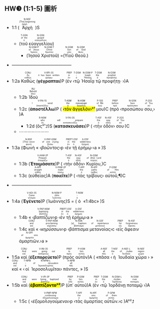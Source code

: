 ## HW❸ (1:1-5) 圖析
- <rt>1:1</rt> (<RUBY><ruby><ruby>Ἀρχὴ<rt>ἀρχή</rt></ruby><rt>[The] beginning</rt></ruby><rt>N-NSF</rt></RUBY>)S 
	- (<RUBY><ruby><ruby>τοῦ<rt>ὁ</rt></ruby><rt>of the</rt></ruby><rt>T-GSN</rt></RUBY> <RUBY><ruby><ruby>εὐαγγελίου<rt>εὐαγγέλιον</rt></ruby><rt>gospel</rt></ruby><rt>N-GSN</rt></RUBY>)
		- (<RUBY><ruby><ruby>Ἰησοῦ<rt>Ἰησοῦς</rt></ruby><rt>of Jesus</rt></ruby><rt>N-GSM-P</rt></RUBY> <RUBY><ruby><ruby>Χριστοῦ<rt>Χριστός</rt></ruby><rt>Christ</rt></ruby><rt>N-GSM-T</rt></RUBY>) =(<RUBY><ruby><ruby>Υἱοῦ<rt>υἱός</rt></ruby><rt>Son</rt></ruby><rt>N-GSM</rt></RUBY> <RUBY><ruby><ruby>Θεοῦ.<rt>θεός</rt></ruby><rt>of God</rt></ruby><rt>N-GSM</rt></RUBY>)
- ——————————————
-  <rt>1:2a</rt> <RUBY><ruby><ruby>Καθὼς<rt>καθώς</rt></ruby><rt>As</rt></ruby><rt>CONJ</rt></RUBY> (<RUBY><ruby><ruby><strong>γέγραπται</strong><rt>γράφω</rt></ruby><rt>it has been written</rt></ruby><rt>V-RPI-3S</rt></RUBY>)P (<RUBY><ruby><ruby>ἐν<rt>ἐν</rt></ruby><rt>in</rt></ruby><rt>PREP</rt></RUBY> ‹<RUBY><ruby><ruby>τῷ<rt>ὁ</rt></ruby><rt>-</rt></ruby><rt>T-DSM</rt></RUBY> <RUBY><ruby><ruby>Ἠσαΐᾳ<rt>Ἡσαΐας</rt></ruby><rt>Isaiah</rt></ruby><rt>N-DSM-P</rt></RUBY> <RUBY><ruby><ruby>τῷ<rt>ὁ</rt></ruby><rt>the</rt></ruby><rt>T-DSM</rt></RUBY> <RUBY><ruby><ruby>προφήτῃ·<rt>προφήτης</rt></ruby><rt>prophet</rt></ruby><rt>N-DSM</rt></RUBY> ›)A 
	- <rt>1:2b</rt> <RUBY><ruby><ruby>Ἰδοὺ<rt>ἰδού</rt></ruby><rt>Behold</rt></ruby><rt>INJ</rt></RUBY> 
	- <rt>1:2c</rt> (<RUBY><ruby><ruby><strong>ἀποστέλλω</strong><rt>ἀποστέλλω</rt></ruby><rt>I send</rt></ruby><rt>V-PAI-1S</rt></RUBY>)P ( <mark>‹<RUBY><ruby><ruby>τὸν<rt>ὁ</rt></ruby><rt>the</rt></ruby><rt>T-ASM</rt></RUBY> <RUBY><ruby><ruby>ἄγγελόν<rt>ἄγγελος</rt></ruby><rt>messenger</rt></ruby><rt>N-ASM</rt></RUBY>›°¹</mark> <RUBY><ruby><ruby>μου<rt>ἐγώ</rt></ruby><rt>of Me</rt></ruby><rt>P-1GS</rt></RUBY>)C (<RUBY><ruby><ruby>πρὸ<rt>πρό</rt></ruby><rt>before</rt></ruby><rt>PREP</rt></RUBY> ‹<RUBY><ruby><ruby>προσώπου<rt>πρόσωπον</rt></ruby><rt>face</rt></ruby><rt>N-GSN</rt></RUBY> <RUBY><ruby><ruby>σου,<rt>σύ</rt></ruby><rt>of You</rt></ruby><rt>P-2GS</rt></RUBY>› )A 
		- <rt>1:2d</rt> (<RUBY><ruby><ruby>ὃς°¹⮥<rt>ὅς</rt></ruby><rt>who</rt></ruby><rt>R-NSM</rt></RUBY>)S (<RUBY><ruby><ruby><strong>κατασκευάσει</strong><rt>κατασκευάζω</rt></ruby><rt>will prepare</rt></ruby><rt>V-FAI-3S</rt></RUBY>)P ( ‹<RUBY><ruby><ruby>τὴν<rt>ὁ</rt></ruby><rt>the</rt></ruby><rt>T-ASF</rt></RUBY> <RUBY><ruby><ruby>ὁδόν<rt>ὁδός</rt></ruby><rt>way</rt></ruby><rt>N-ASF</rt></RUBY>› <RUBY><ruby><ruby>σου·<rt>σύ</rt></ruby><rt>of You</rt></ruby><rt>P-2GS</rt></RUBY>)C 
	- ⋯⋯⋯⋯⋯⋯⋯
- <rt>1:3a</rt> (<RUBY><ruby><ruby>Φωνὴ<rt>φωνή</rt></ruby><rt>[The] voice</rt></ruby><rt>N-NSF</rt></RUBY> « ‹<RUBY><ruby><ruby><em>βοῶντος</em><rt>βοάω</rt></ruby><rt>of one crying</rt></ruby><rt>V-PAP-GSM</rt></RUBY>›p ‹<RUBY><ruby><ruby>ἐν<rt>ἐν</rt></ruby><rt>in</rt></ruby><rt>PREP</rt></RUBY> <RUBY><ruby><ruby>τῇ<rt>ὁ</rt></ruby><rt>the</rt></ruby><rt>T-DSF</rt></RUBY> <RUBY><ruby><ruby>ἐρήμῳ·<rt>ἔρημος</rt></ruby><rt>wilderness</rt></ruby><rt>A-DSF</rt></RUBY>›a » )S
	- <rt>1:3b</rt> (<RUBY><ruby><ruby><strong>Ἑτοιμάσατε</strong><rt>ἑτοιμάζω</rt></ruby><rt>Prepare</rt></ruby><rt>V-AAM-2P</rt></RUBY>)P ( ‹<RUBY><ruby><ruby>τὴν<rt>ὁ</rt></ruby><rt>the</rt></ruby><rt>T-ASF</rt></RUBY> <RUBY><ruby><ruby>ὁδὸν<rt>ὁδός</rt></ruby><rt>way</rt></ruby><rt>N-ASF</rt></RUBY>› <RUBY><ruby><ruby>Κυρίου,<rt>κύριος</rt></ruby><rt>of [the] Lord</rt></ruby><rt>N-GSM</rt></RUBY>)C 
	- <rt>1:3c</rt> (<RUBY><ruby><ruby>εὐθείας<rt>εὐθύς</rt></ruby><rt>straight</rt></ruby><rt>A-APF</rt></RUBY>)A (<RUBY><ruby><ruby><strong>ποιεῖτε</strong><rt>ποιέω</rt></ruby><rt>make</rt></ruby><rt>V-PAM-2P</rt></RUBY>)P ( ‹<RUBY><ruby><ruby>τὰς<rt>ὁ</rt></ruby><rt>the</rt></ruby><rt>T-APF</rt></RUBY> <RUBY><ruby><ruby>τρίβους<rt>τρίβος</rt></ruby><rt>paths</rt></ruby><rt>N-APF</rt></RUBY>› <RUBY><ruby><ruby>αὐτοῦ,¶<rt>αὐτός</rt></ruby><rt>of Him</rt></ruby><rt>P-GSM</rt></RUBY>)C 
- ——————————————
- <rt>1:4a</rt> (<RUBY><ruby><ruby><strong>Ἐγένετο</strong><rt>γίνομαι</rt></ruby><rt>Came</rt></ruby><rt>V-ADI-3S</rt></RUBY>)P (<RUBY><ruby><ruby>Ἰωάννης<rt>Ἰωάννης</rt></ruby><rt>John</rt></ruby><rt>N-NSM-P</rt></RUBY>)S = (<RUBY><ruby><ruby>ὁ<rt>ὁ</rt></ruby><rt>-</rt></ruby><rt>T-NSM</rt></RUBY> «<rt>1:4bc</rt>» )S

	- <rt>1:4b</rt> « ‹<RUBY><ruby><ruby><em>βαπτίζων</em><rt>βαπτίζω</rt></ruby><rt>baptizing</rt></ruby><rt>V-PAP-NSM</rt></RUBY>›p ‹<RUBY><ruby><ruby>ἐν<rt>ἐν</rt></ruby><rt>in</rt></ruby><rt>PREP</rt></RUBY> <RUBY><ruby><ruby>τῇ<rt>ὁ</rt></ruby><rt>the</rt></ruby><rt>T-DSF</rt></RUBY> <RUBY><ruby><ruby>ἐρήμῳ<rt>ἔρημος</rt></ruby><rt>wilderness</rt></ruby><rt>A-DSF</rt></RUBY>›a » 
	- <rt>1:4c</rt> <RUBY><ruby><ruby>καὶ<rt>καί</rt></ruby><rt>and</rt></ruby><rt>CONJ</rt></RUBY> « ‹<RUBY><ruby><ruby><em>κηρύσσων</em><rt>κηρύσσω</rt></ruby><rt>proclaiming</rt></ruby><rt>V-PAP-NSM</rt></RUBY>›p ‹<RUBY><ruby><ruby>βάπτισμα<rt>βάπτισμα</rt></ruby><rt>[a] baptism</rt></ruby><rt>N-ASN</rt></RUBY> <RUBY><ruby><ruby>μετανοίας<rt>μετάνοια</rt></ruby><rt>of repentance</rt></ruby><rt>N-GSF</rt></RUBY>›c ‹<RUBY><ruby><ruby>εἰς<rt>εἰς</rt></ruby><rt>for</rt></ruby><rt>PREP</rt></RUBY> <RUBY><ruby><ruby>ἄφεσιν<rt>ἄφεσις</rt></ruby><rt>forgiveness</rt></ruby><rt>N-ASF</rt></RUBY> <RUBY><ruby><ruby>ἁμαρτιῶν.<rt>ἁμαρτία</rt></ruby><rt>of sins</rt></ruby><rt>N-GPF</rt></RUBY>›a » 
- <rt>1:5a</rt> <RUBY><ruby><ruby>καὶ<rt>καί</rt></ruby><rt>And</rt></ruby><rt>CONJ</rt></RUBY> (<RUBY><ruby><ruby><strong>ἐξεπορεύετο</strong><rt>ἐκπορεύω</rt></ruby><rt>were going out</rt></ruby><rt>V-INI-3S</rt></RUBY>)P (<RUBY><ruby><ruby>πρὸς<rt>πρός</rt></ruby><rt>to</rt></ruby><rt>PREP</rt></RUBY> <RUBY><ruby><ruby>αὐτὸν<rt>αὐτός</rt></ruby><rt>him</rt></ruby><rt>P-ASM</rt></RUBY>)A ( «<RUBY><ruby><ruby>πᾶσα<rt>πᾶς</rt></ruby><rt>all</rt></ruby><rt>A-NSF</rt></RUBY> ‹<RUBY><ruby><ruby>ἡ<rt>ὁ</rt></ruby><rt>the</rt></ruby><rt>T-NSF</rt></RUBY> <RUBY><ruby><ruby>Ἰουδαία<rt>Ἰουδαία</rt></ruby><rt>of Judea</rt></ruby><rt>A-NSF-L</rt></RUBY> <RUBY><ruby><ruby>χώρα<rt>χώρα</rt></ruby><rt>region</rt></ruby><rt>N-NSF</rt></RUBY> › » <RUBY><ruby><ruby>καὶ<rt>καί</rt></ruby><rt>and</rt></ruby><rt>CONJ</rt></RUBY> « ‹<RUBY><ruby><ruby>οἱ<rt>ὁ</rt></ruby><rt>-</rt></ruby><rt>T-NPM</rt></RUBY> <RUBY><ruby><ruby>Ἱεροσολυμῖται<rt>Ἱεροσολυμίτης</rt></ruby><rt>of Jerusalem</rt></ruby><rt>N-NPM-L</rt></RUBY>› <RUBY><ruby><ruby>πάντες,<rt>πᾶς</rt></ruby><rt>all</rt></ruby><rt>A-NPM</rt></RUBY> » )S 
- <rt>1:5b</rt> <RUBY><ruby><ruby>καὶ<rt>καί</rt></ruby><rt>and</rt></ruby><rt>CONJ</rt></RUBY> (<RUBY><ruby><ruby><mark><strong>ἐβαπτίζοντο°²</strong></mark><rt>βαπτίζω</rt></ruby><rt>were being baptized</rt></ruby><rt>V-IPI-3P</rt></RUBY>)P (<RUBY><ruby><ruby>ὑπ᾽<rt>ὑπό</rt></ruby><rt>by</rt></ruby><rt>PREP</rt></RUBY> <RUBY><ruby><ruby>αὐτοῦ<rt>αὐτός</rt></ruby><rt>him</rt></ruby><rt>P-GSM</rt></RUBY>)A (<RUBY><ruby><ruby>ἐν<rt>ἐν</rt></ruby><rt>in</rt></ruby><rt>PREP</rt></RUBY> ‹<RUBY><ruby><ruby>τῷ<rt>ὁ</rt></ruby><rt>the</rt></ruby><rt>T-DSM</rt></RUBY> <RUBY><ruby><ruby>Ἰορδάνῃ<rt>Ἰορδάνης</rt></ruby><rt>Jordan</rt></ruby><rt>N-DSM-L</rt></RUBY> <RUBY><ruby><ruby>ποταμῷ<rt>ποταμός</rt></ruby><rt>river</rt></ruby><rt>N-DSM</rt></RUBY> ›)A
	- <rt>1:5c</rt> ( ‹<RUBY><ruby><ruby><em>ἐξομολογούμενοι</em><rt>ἐξομολογέομαι</rt></ruby><rt>confessing</rt></ruby><rt>V-PMP-NPM</rt></RUBY>›p ‹<RUBY><ruby><ruby>τὰς<rt>ὁ</rt></ruby><rt>the</rt></ruby><rt>T-APF</rt></RUBY> <RUBY><ruby><ruby>ἁμαρτίας<rt>ἁμαρτία</rt></ruby><rt>sins</rt></ruby><rt>N-APF</rt></RUBY> <RUBY><ruby><ruby>αὐτῶν.<rt>αὐτός</rt></ruby><rt>of them</rt></ruby><rt>P-GPM</rt></RUBY>›c )A°²⮥